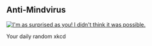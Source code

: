 ## Anti-Mindvirus
[![I'm as surprised as you!  I didn't think it was possible.](https://imgs.xkcd.com/comics/anti_mind_virus.png)](https://xkcd.com/391/ "I'm as surprised as you!  I didn't think it was possible.")

Your daily random xkcd
